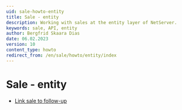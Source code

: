 ```yaml
---
uid: sale-howto-entity
title: Sale - entity
description: Working with sales at the entity layer of NetServer.
keywords: sale, API, entity
author: Bergfrid Skaara Dias
date: 06.02.2023
version: 10
content_type: howto
redirect_from: /en/sale/howto/entity/index
---
```


# Sale - entity

* [Link sale to follow-up][1]

<!-- Referenced links -->
[1]: link-sale-to-appointment.md
